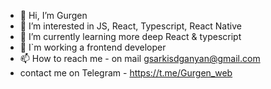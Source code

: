 - 👋 Hi, I’m Gurgen
- 👀 I’m interested in JS, React, Typescript, React Native
- 🌱 I’m currently learning more deep React & typescript
- 💞️ I`m working a frontend developer
- 📫 How to reach me - on mail gsarkisdganyan@gmail.com
- contact me on Telegram - https://t.me/Gurgen_web

<!---
Gurgen-jpg/Gurgen-jpg is a ✨ special ✨ repository because its `README.md` (this file) appears on your GitHub profile.
You can click the Preview link to take a look at your changes.
--->
